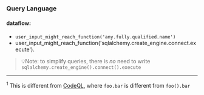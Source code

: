 ### Query Language

#### dataflow:

- `user_input_might_reach_function('any.fully.qualified.name')`
- user_input_might_reach_function('sqlalchemy.create_engine.connect.execute').

> 💡Note: to simplify queries, there is *no* need to write `sqlalchemy.create_engine().connect().execute`

---

<sup>1</sup> This is different from [CodeQL][1], where `foo.bar` is different from `foo().bar`

[1]: https://codeql.github.com/